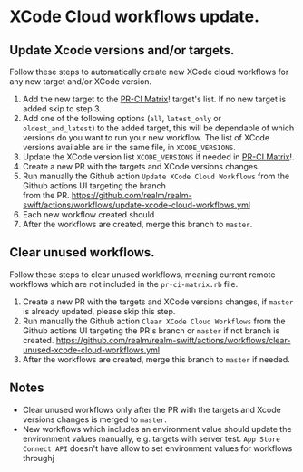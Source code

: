 # XCode Cloud workflows update.

## Update Xcode versions and/or targets.

Follow these steps to automatically create new XCode cloud workflows for any new target and/or XCode version.

1. Add the new target to the [PR-CI Matrix](./scripts/pr-ci-matrix.rb)! target's list. If no new target is added 
   skip to step 3.
2. Add one of the following options (`all`, `latest_only` or `oldest_and_latest`) to the added target, this will be
   dependable of which versions do you want to run your new workflow. The list of XCode versions available are in the same file, in `XCODE_VERSIONS`.
3. Update the XCode version list `XCODE_VERSIONS` if needed in [PR-CI Matrix](./scripts/pr-ci-matrix.rb)!.
3. Create a new PR with the targets and XCode versions changes.
4. Run manually the Github action `Update XCode Cloud Workflows` from the Github actions UI targeting the branch   
   from the PR. 
   https://github.com/realm/realm-swift/actions/workflows/update-xcode-cloud-workflows.yml
5. Each new workflow created should 
6. After the workflows are created, merge this branch to `master`.

## Clear unused workflows.

Follow these steps to clear unused workflows, meaning current remote workflows which are not included in the
`pr-ci-matrix.rb` file.

1. Create a new PR with the targets and XCode versions changes, if `master` is already updated, please 
   skip this step.
4. Run manually the Github action `Clear XCode Cloud Workflows` from the Github actions UI targeting the PR's 
   branch or `master` if not branch is created.
   https://github.com/realm/realm-swift/actions/workflows/clear-unused-xcode-cloud-workflows.yml
5. After the workflows are created, merge this branch to `master` if needed.

## Notes

* Clear unused workflows only after the PR with the targets and Xcode versions changes is merged to `master`.
* New workflows which includes an environment value should update the environment values manually, e.g. targets
  with server test. `App Store Connect API` doesn't have allow to set environment values for workflows throughj
